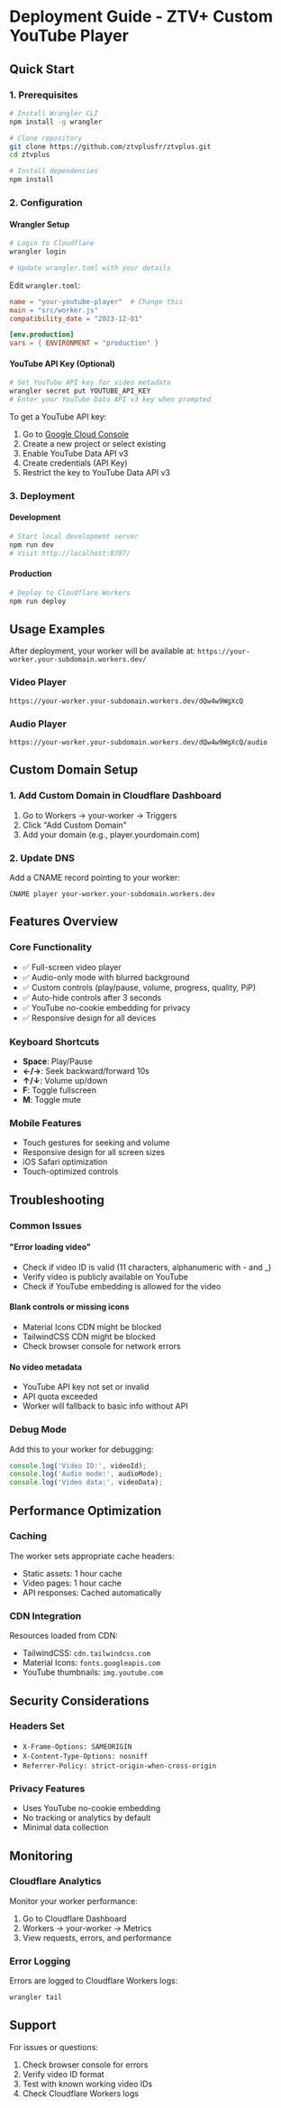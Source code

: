 # Deployment Guide - ZTV+ Custom YouTube Player

## Quick Start

### 1. Prerequisites
```bash
# Install Wrangler CLI
npm install -g wrangler

# Clone repository
git clone https://github.com/ztvplusfr/ztvplus.git
cd ztvplus

# Install dependencies
npm install
```

### 2. Configuration

#### Wrangler Setup
```bash
# Login to Cloudflare
wrangler login

# Update wrangler.toml with your details
```

Edit `wrangler.toml`:
```toml
name = "your-youtube-player"  # Change this
main = "src/worker.js"
compatibility_date = "2023-12-01"

[env.production]
vars = { ENVIRONMENT = "production" }
```

#### YouTube API Key (Optional)
```bash
# Set YouTube API key for video metadata
wrangler secret put YOUTUBE_API_KEY
# Enter your YouTube Data API v3 key when prompted
```

To get a YouTube API key:
1. Go to [Google Cloud Console](https://console.cloud.google.com/)
2. Create a new project or select existing
3. Enable YouTube Data API v3
4. Create credentials (API Key)
5. Restrict the key to YouTube Data API v3

### 3. Deployment

#### Development
```bash
# Start local development server
npm run dev
# Visit http://localhost:8787/
```

#### Production
```bash
# Deploy to Cloudflare Workers
npm run deploy
```

## Usage Examples

After deployment, your worker will be available at:
`https://your-worker.your-subdomain.workers.dev/`

### Video Player
```
https://your-worker.your-subdomain.workers.dev/dQw4w9WgXcQ
```

### Audio Player
```
https://your-worker.your-subdomain.workers.dev/dQw4w9WgXcQ/audio
```

## Custom Domain Setup

### 1. Add Custom Domain in Cloudflare Dashboard
1. Go to Workers → your-worker → Triggers
2. Click "Add Custom Domain"
3. Add your domain (e.g., player.yourdomain.com)

### 2. Update DNS
Add a CNAME record pointing to your worker:
```
CNAME player your-worker.your-subdomain.workers.dev
```

## Features Overview

### Core Functionality
- ✅ Full-screen video player
- ✅ Audio-only mode with blurred background
- ✅ Custom controls (play/pause, volume, progress, quality, PiP)
- ✅ Auto-hide controls after 3 seconds
- ✅ YouTube no-cookie embedding for privacy
- ✅ Responsive design for all devices

### Keyboard Shortcuts
- **Space**: Play/Pause
- **←/→**: Seek backward/forward 10s
- **↑/↓**: Volume up/down
- **F**: Toggle fullscreen
- **M**: Toggle mute

### Mobile Features
- Touch gestures for seeking and volume
- Responsive design for all screen sizes
- iOS Safari optimization
- Touch-optimized controls

## Troubleshooting

### Common Issues

#### "Error loading video"
- Check if video ID is valid (11 characters, alphanumeric with - and _)
- Verify video is publicly available on YouTube
- Check if YouTube embedding is allowed for the video

#### Blank controls or missing icons
- Material Icons CDN might be blocked
- TailwindCSS CDN might be blocked
- Check browser console for network errors

#### No video metadata
- YouTube API key not set or invalid
- API quota exceeded
- Worker will fallback to basic info without API

### Debug Mode
Add this to your worker for debugging:
```javascript
console.log('Video ID:', videoId);
console.log('Audio mode:', audioMode);
console.log('Video data:', videoData);
```

## Performance Optimization

### Caching
The worker sets appropriate cache headers:
- Static assets: 1 hour cache
- Video pages: 1 hour cache
- API responses: Cached automatically

### CDN Integration
Resources loaded from CDN:
- TailwindCSS: `cdn.tailwindcss.com`
- Material Icons: `fonts.googleapis.com`
- YouTube thumbnails: `img.youtube.com`

## Security Considerations

### Headers Set
- `X-Frame-Options: SAMEORIGIN`
- `X-Content-Type-Options: nosniff`
- `Referrer-Policy: strict-origin-when-cross-origin`

### Privacy Features
- Uses YouTube no-cookie embedding
- No tracking or analytics by default
- Minimal data collection

## Monitoring

### Cloudflare Analytics
Monitor your worker performance:
1. Go to Cloudflare Dashboard
2. Workers → your-worker → Metrics
3. View requests, errors, and performance

### Error Logging
Errors are logged to Cloudflare Workers logs:
```bash
wrangler tail
```

## Support

For issues or questions:
1. Check browser console for errors
2. Verify video ID format
3. Test with known working video IDs
4. Check Cloudflare Workers logs